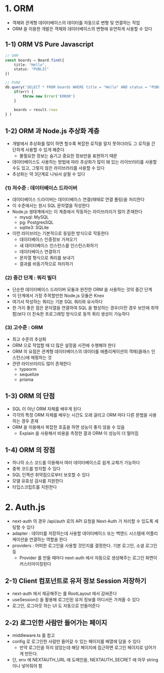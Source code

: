 # 1. ORM
- 객체와 관계형 데이터베이스의 데이터를 자동으로 변형 및 연결하는 작업
- ORM 을 이용한 개발은 객체와 데이터베이스의 변형에 유연하게 사용할 수 있다

## 1-1) ORM VS Pure Javascript
```typescript jsx
// ORM
const boards = Board.find({
	title: "Hello",
	status: "PUBLIC"
})

// PURE
db.query('SELECT * FROM boards WHERE title = "Hello" AND status = "PUBLIC"', (err, result) => {
	if(err) {
		throw new Error('ERROR')
	}
	
	boards = result.rows 
} )
```

## 1-2) ORM 과 Node.js 추상화 계층
- 개발에서 추상화를 많이 하면 할수록 복잡한 로직을 알지 못하더라도 그 로직을 간단하게 사용할 수 있게 해준다
  - 불필요한 정보는 숨기고 중요한 정보만을 표현하기 때문
- 데이터베이스도 사용하는 방법에 따라 추상화가 많이 돼 있는 라이브러리를 사용할 수도 있고, 그렇지 않은 라이브러리를 사용할 수 있다
- 추상화는 약 3단계로 나눠서 살필 수 있다

### (1) 저수준 : 데이터베이스 드라이버
- 데이터베이스 드라이버는 데이터베이스 연결(때때로 연결 풀링)을 처리한다
- 이 수준에서는 원시 SQL 문자열을 작성한다
- Node.js 생태계에서는 이 계층에서 작동하는 라이브러리가 많이 존재한다
  - mysql: MySQL 
  - pg: PostgresSQL
  - sqlite3: SQLite
- 이런 라이브러는 기본적으로 동일한 방식으로 작동한다
  - 데이터베이스 인증정보 가져오기
  - 새 데이터베이스 인스턴스를 인스턴스화하기
  - 데이터베이스 연결하기
  - 문자열 형식으로 쿼리를 보내기
  - 결과를 비동기적으로 처리하기
  
### (2) 중간 단계 : 쿼리 빌더
- 단순한 데이터베이스 드라이버 모듈과 완전한 ORM 을 사용하는 것의 중간 단계
- 이 단계에서 가장 주목할만한 Node.js 모듈은 Knex
- 여기서 작성하는 쿼리는 기본 SQL 쿼리와 유사하다
- 한 가지 좋은 점은 문자열을 연결하여 SQL 을 형성하는 경우(이런 경우 보안에 취약함)보다 더 친숙한 프로그래밍 방식으로 동적 쿼리 생성이 가능하다

### (3) 고수준 : ORM
- 최고 수준의 추상화
- ORM 으로 작업할 때 더 많은 설정을 사전에 수행해야 한다
- ORM 의 요점은 관계형 데이터베이스의 데이터를 애플리케이션의 객체(클래스 인스턴스)에 매핑하는 것
- 관련 라이브러리도 많이 존재한다
  - typeorm
  - sequelize
  - prisma

## 1-3) ORM 의 단점
- SQL 이 아닌 ORM 자체를 배우게 된다
- 각각의 특정 ORM 자체를 배우는 시간도 오래 걸리고 ORM 마다 다른 문법을 사용하는 경우 존재
- ORM 을 이용해서 복잡한 호출을 하면 성능이 좋지 않을 수 있음
  - Explain 을 사용해서 비용을 측정한 결과 ORM 이 성능이 더 떨어짐

## 1-4) ORM 의 장점
- 하나의 소스 코드를 이용해서 여러 데이터베이스로 쉽게 교체가 가능하다
- 중복 코드를 방지할 수 있다
- SQL 인젝션 취약점으로부터 보호할 수 있다
- 모델 유효성 검사를 지원한다
- 타입스크립트를 지원한다

# 2. Auth.js
- next-auth 의 경우 /api/auth 로의 API 요청을 Next-Auth 가 처리할 수 있도록 세팅할 수 있다
- adapter : 데이터를 저장하는데 사용할 데이터베이스 또는 백엔드 시스템에 어플리케이션을 연결하는 역할을 한다
- providers : 어떠한 로그인을 사용할 것인지를 결정한다. 기본 로그인, 소셜 로그인 등
  - Provider 를 만들 때마다 next-auth 에서 자동으로 생성해주는 로그인 화면이 커스터마이징된다

## 2-1) Client 컴포넌트로 유저 정보 Session 저장하기
- next-auth 에서 제공해주는 <SessionProvider></SessionProvider> 를 RootLayout 에서 감싸준다
- useSession() 을 활용해 로그인된 유저 정보를 어디서든 가져올 수 있다
- 로그인, 로그아웃 하는 UI 도 자동으로 만들어준다

## 2-2) 로그인한 사람만 들어가는 페이지
- middleware.ts 를 참고
- config 로 로그인한 사람만 들어갈 수 있는 페이지를 배열에 담을 수 있다
  - 만약 로그인을 하지 않았는데 해당 페이지에 접근하면 로그인 페이지로 넘어가게 만든다.
- 단, env 에 NEXTAUTH_URL 에 도메인을, NEXTAUTH_SECRET 에 아무 string 이나 넣어줘야 함
